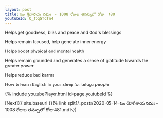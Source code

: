 ```yaml
---
layout: post
title: ఓం శ్రీవాసాయ నమః  - 1008 రోజుల తపస్సులో రోజు  480
youtubeId: O_fpqGfcTn4
---
```

 
 
Helps get goodness, bliss and peace and God's blessings
 
Helps remain focused, help generate inner energy 
 
Helps boost physical and mental health 
 
Helps remain grounded and generates a sense of gratitude towards the greater power 
 
Helps reduce bad karma
 
How to learn English in your sleep for telugu people
 
 
 
 


{% include youtubePlayer.html id=page.youtubeId %}
 
[Next]({{ site.baseurl }}{% link split1/_posts/2020-05-14-ఓం యోగీశాయ నమః  - 1008 రోజుల తపస్సులో రోజు  481.md%})
 
